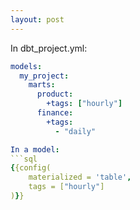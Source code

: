 ```yaml
---
layout: post
---
```


In dbt_project.yml:
```yml
models:
  my_project:
    marts:
      product:
        +tags: ["hourly"]
      finance:
        +tags:
          - "daily"

In a model:
```sql
{{config(
    materialized = 'table',
    tags = ["hourly"]
)}}
```
